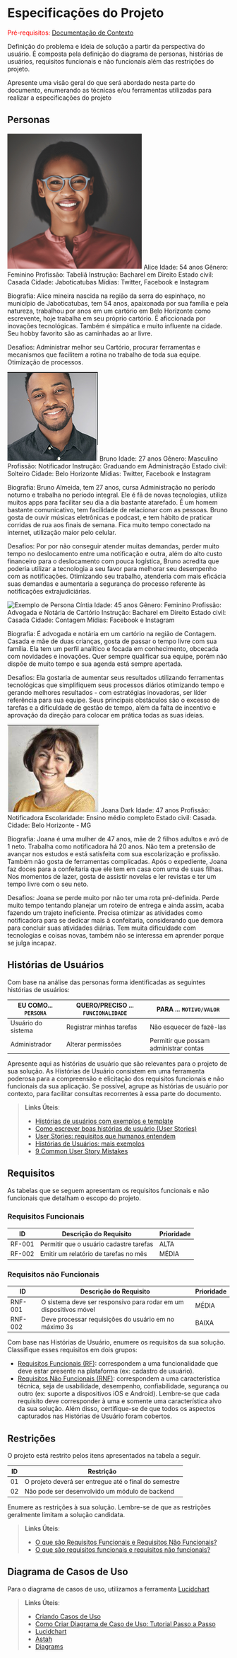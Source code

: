 # Especificações do Projeto

<span style="color:red">Pré-requisitos: <a href="1-Documentação de Contexto.md"> Documentação de Contexto</a></span>

Definição do problema e ideia de solução a partir da perspectiva do usuário. É composta pela definição do  diagrama de personas, histórias de usuários, requisitos funcionais e não funcionais além das restrições do projeto.

Apresente uma visão geral do que será abordado nesta parte do documento, enumerando as técnicas e/ou ferramentas utilizadas para realizar a especificações do projeto

## Personas

![Exemplo de Persona](img/Alice.png)
Alice Idade: 54 anos Gênero: Feminino Profissão: Tabeliã Instrução: Bacharel em Direito Estado civil: Casada Cidade: Jaboticatubas Mídias: Twitter, Facebook e Instagram

Biografia: Alice mineira nascida na região da serra do espinhaço, no município de Jaboticatubas, tem 54 anos, apaixonada por sua família e pela natureza, trabalhou por anos em um cartório em Belo Horizonte como escrevente, hoje trabalha em seu próprio cartório. É aficcionada por inovações tecnológicas. Também é simpática e muito influente na cidade. Seu hobby favorito são as caminhadas ao ar livre.

Desafios: Administrar melhor seu Cartório, procurar ferramentas e mecanismos que facilitem a rotina no trabalho de toda sua equipe. Otimização de processos.

![Exemplo de Persona](img/Bruno.png)
Bruno Idade: 27 anos Gênero: Masculino Profissão: Notificador Instrução: Graduando em Administração Estado civil: Solteiro Cidade: Belo Horizonte Mídias: Twitter, Facebook e Instagram

Biografia: Bruno Almeida, tem 27 anos, cursa Administração no período noturno e trabalha no período integral. Ele é fã de novas tecnologias, utiliza muitos apps para facilitar seu dia a dia bastante atarefado. É um homem bastante comunicativo, tem facilidade de relacionar com as pessoas. Bruno gosta de ouvir músicas eletrônicas e podcast, e tem hábito de praticar corridas de rua aos finais de semana. Fica muito tempo conectado na internet, utilização maior pelo celular.

Desafios: Por por não conseguir atender muitas demandas, perder muito tempo no deslocamento entre uma notificação e outra, além do alto custo financeiro para o deslocamento com pouca logística, Bruno acredita que poderia utilizar a tecnologia a seu favor para melhorar seu desempenho com as notificações. Otimizando seu trabalho, atenderia com mais eficácia suas demandas e aumentaria a segurança do processo referente às notificações extrajudiciárias.

![Exemplo de Persona](img/Cíntia.png)
Cíntia Idade: 45 anos Gênero: Feminino Profissão: Advogada e Notária de Cartório Instrução: Bacharel em Direito Estado civil: Casada Cidade: Contagem Mídias: Facebook e Instagram

Biografia: É advogada e notária em um cartório na região de Contagem. Casada e mãe de duas crianças, gosta de passar o tempo livre com sua família. Ela tem um perfil analítico e focada em conhecimento, obcecada com novidades e inovações. Quer sempre qualificar sua equipe, porém não dispõe de muito tempo e sua agenda está sempre apertada.

Desafios: Ela gostaria de aumentar seus resultados utilizando ferramentas tecnológicas que simplifiquem seus processos diários otimizando tempo e gerando melhores resultados - com estratégias inovadoras, ser líder referência para sua equipe. Seus principais obstáculos são o excesso de tarefas e a dificuldade de gestão de tempo, além da falta de incentivo e aprovação da direção para colocar em prática todas as suas ideias.

![Exemplo de Persona](img/Joana.png)
Joana Dark Idade: 47 anos Profissão: Notificadora Escolaridade: Ensino médio completo Estado civil: Casada. Cidade: Belo Horizonte - MG

Biografia: Joana é uma mulher de 47 anos, mãe de 2 filhos adultos e avó de 1 neto. Trabalha como notificadora há 20 anos. Não tem a pretensão de avançar nos estudos e está satisfeita com sua escolarização e profissão. Também não gosta de ferramentas complicadas. Após o expediente, Joana faz doces para a confeitaria que ele tem em casa com uma de suas filhas. Nos momentos de lazer, gosta de assistir novelas e ler revistas e ter um tempo livre com o seu neto.

Desafios: Joana se perde muito por não ter uma rota pré-definida. Perde muito tempo tentando planejar um roteiro de entrega e ainda assim, acaba fazendo um trajeto ineficiente. Precisa otimizar as atividades como notificadora para se dedicar mais à confeitaria, considerando que demora para concluir suas atividades diárias. Tem muita dificuldade com tecnologias e coisas novas, também não se interessa em aprender porque se julga incapaz.


## Histórias de Usuários

Com base na análise das personas forma identificadas as seguintes histórias de usuários:

|EU COMO... `PERSONA`| QUERO/PRECISO ... `FUNCIONALIDADE` |PARA ... `MOTIVO/VALOR`                 |
|--------------------|------------------------------------|----------------------------------------|
|Usuário do sistema  | Registrar minhas tarefas           | Não esquecer de fazê-las               |
|Administrador       | Alterar permissões                 | Permitir que possam administrar contas |

Apresente aqui as histórias de usuário que são relevantes para o projeto de sua solução. As Histórias de Usuário consistem em uma ferramenta poderosa para a compreensão e elicitação dos requisitos funcionais e não funcionais da sua aplicação. Se possível, agrupe as histórias de usuário por contexto, para facilitar consultas recorrentes à essa parte do documento.

> **Links Úteis**:
> - [Histórias de usuários com exemplos e template](https://www.atlassian.com/br/agile/project-management/user-stories)
> - [Como escrever boas histórias de usuário (User Stories)](https://medium.com/vertice/como-escrever-boas-users-stories-hist%C3%B3rias-de-usu%C3%A1rios-b29c75043fac)
> - [User Stories: requisitos que humanos entendem](https://www.luiztools.com.br/post/user-stories-descricao-de-requisitos-que-humanos-entendem/)
> - [Histórias de Usuários: mais exemplos](https://www.reqview.com/doc/user-stories-example.html)
> - [9 Common User Story Mistakes](https://airfocus.com/blog/user-story-mistakes/)

## Requisitos

As tabelas que se seguem apresentam os requisitos funcionais e não funcionais que detalham o escopo do projeto.

### Requisitos Funcionais

|ID    | Descrição do Requisito  | Prioridade |
|------|-----------------------------------------|----|
|RF-001| Permitir que o usuário cadastre tarefas | ALTA | 
|RF-002| Emitir um relatório de tarefas no mês   | MÉDIA |

### Requisitos não Funcionais

|ID     | Descrição do Requisito  |Prioridade |
|-------|-------------------------|----|
|RNF-001| O sistema deve ser responsivo para rodar em um dispositivos móvel | MÉDIA | 
|RNF-002| Deve processar requisições do usuário em no máximo 3s |  BAIXA | 

Com base nas Histórias de Usuário, enumere os requisitos da sua solução. Classifique esses requisitos em dois grupos:

- [Requisitos Funcionais
 (RF)](https://pt.wikipedia.org/wiki/Requisito_funcional):
 correspondem a uma funcionalidade que deve estar presente na
  plataforma (ex: cadastro de usuário).
- [Requisitos Não Funcionais
  (RNF)](https://pt.wikipedia.org/wiki/Requisito_n%C3%A3o_funcional):
  correspondem a uma característica técnica, seja de usabilidade,
  desempenho, confiabilidade, segurança ou outro (ex: suporte a
  dispositivos iOS e Android).
Lembre-se que cada requisito deve corresponder à uma e somente uma
característica alvo da sua solução. Além disso, certifique-se de que
todos os aspectos capturados nas Histórias de Usuário foram cobertos.

## Restrições

O projeto está restrito pelos itens apresentados na tabela a seguir.

|ID| Restrição                                             |
|--|-------------------------------------------------------|
|01| O projeto deverá ser entregue até o final do semestre |
|02| Não pode ser desenvolvido um módulo de backend        |


Enumere as restrições à sua solução. Lembre-se de que as restrições geralmente limitam a solução candidata.

> **Links Úteis**:
> - [O que são Requisitos Funcionais e Requisitos Não Funcionais?](https://codificar.com.br/requisitos-funcionais-nao-funcionais/)
> - [O que são requisitos funcionais e requisitos não funcionais?](https://analisederequisitos.com.br/requisitos-funcionais-e-requisitos-nao-funcionais-o-que-sao/)

## Diagrama de Casos de Uso

Para o diagrama de casos de uso, utilizamos a ferramenta [Lucidchart](https://www.lucidchart.com/)
<br/>

> **Links Úteis**:
> - [Criando Casos de Uso](https://www.ibm.com/docs/pt-br/elm/6.0?topic=requirements-creating-use-cases)
> - [Como Criar Diagrama de Caso de Uso: Tutorial Passo a Passo](https://gitmind.com/pt/fazer-diagrama-de-caso-uso.html/)
> - [Lucidchart](https://www.lucidchart.com/)
> - [Astah](https://astah.net/)
> - [Diagrams](https://app.diagrams.net/)
